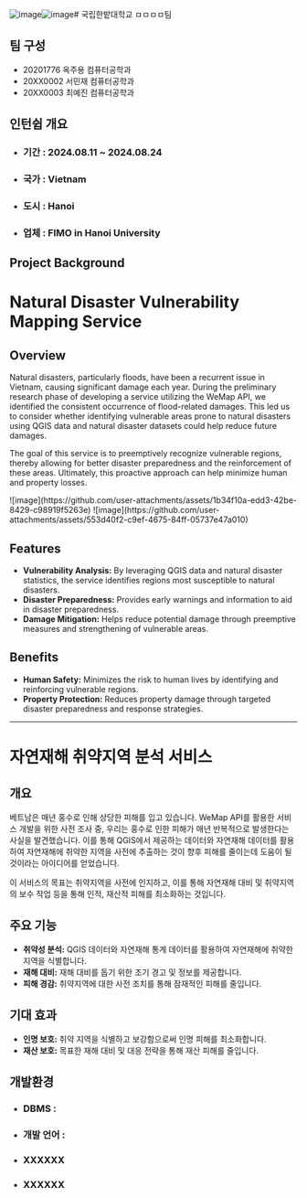![image](https://github.com/user-attachments/assets/e1b5c58e-ebe7-40c7-ae7c-108d48198528)![image](https://github.com/user-attachments/assets/f101f65f-02c9-4b1f-9bd0-1a0558fee1d6)# 국립한밭대학교 ㅁㅁㅁㅁ팀

## 팀 구성 
- 20201776 옥주용 컴퓨터공학과
- 20XX0002 서민재 컴퓨터공학과
- 20XX0003 최예진 컴퓨터공학과

## 인턴쉽 개요
  - ### 기간 : 2024.08.11 ~ 2024.08.24
  - ### 국가 : Vietnam
  - ### 도시 : Hanoi
  - ### 업체 : FIMO in Hanoi University

## Project Background
<h1>Natural Disaster Vulnerability Mapping Service</h1>

<h2>Overview</h2>
<p>
    Natural disasters, particularly floods, have been a recurrent issue in Vietnam, causing significant damage each year.
    During the preliminary research phase of developing a service utilizing the WeMap API, we identified the consistent occurrence of flood-related damages.
    This led us to consider whether identifying vulnerable areas prone to natural disasters using QGIS data and natural disaster datasets could help reduce future damages.
</p>
<p>
    The goal of this service is to preemptively recognize vulnerable regions, thereby allowing for better disaster preparedness and the reinforcement of these areas.
    Ultimately, this proactive approach can help minimize human and property losses.
</p>
![image](https://github.com/user-attachments/assets/1b34f10a-edd3-42be-8429-c98919f5263e)
![image](https://github.com/user-attachments/assets/553d40f2-c9ef-4675-84ff-05737e47a010)

<h2>Features</h2>
<ul>
    <li><strong>Vulnerability Analysis:</strong> By leveraging QGIS data and natural disaster statistics, the service identifies regions most susceptible to natural disasters.</li>
    <li><strong>Disaster Preparedness:</strong> Provides early warnings and information to aid in disaster preparedness.</li>
    <li><strong>Damage Mitigation:</strong> Helps reduce potential damage through preemptive measures and strengthening of vulnerable areas.</li>
</ul>

<h2>Benefits</h2>
<ul>
    <li><strong>Human Safety:</strong> Minimizes the risk to human lives by identifying and reinforcing vulnerable regions.</li>
    <li><strong>Property Protection:</strong> Reduces property damage through targeted disaster preparedness and response strategies.</li>
</ul>

<hr />

<h1>자연재해 취약지역 분석 서비스</h1>

<h2>개요</h2>
<p>
    베트남은 매년 홍수로 인해 상당한 피해를 입고 있습니다.
    WeMap API를 활용한 서비스 개발을 위한 사전 조사 중, 우리는 홍수로 인한 피해가 매년 반복적으로 발생한다는 사실을 발견했습니다.
    이를 통해 QGIS에서 제공하는 데이터와 자연재해 데이터를 활용하여 자연재해에 취약한 지역을 사전에 추출하는 것이 향후 피해를 줄이는데 도움이 될 것이라는 아이디어를 얻었습니다.
</p>
<p>
    이 서비스의 목표는 취약지역을 사전에 인지하고, 이를 통해 자연재해 대비 및 취약지역의 보수 작업 등을 통해 인적, 재산적 피해를 최소화하는 것입니다.
</p>

<h2>주요 기능</h2>
<ul>
    <li><strong>취약성 분석:</strong> QGIS 데이터와 자연재해 통계 데이터를 활용하여 자연재해에 취약한 지역을 식별합니다.</li>
    <li><strong>재해 대비:</strong> 재해 대비를 돕기 위한 조기 경고 및 정보를 제공합니다.</li>
    <li><strong>피해 경감:</strong> 취약지역에 대한 사전 조치를 통해 잠재적인 피해를 줄입니다.</li>
</ul>

<h2>기대 효과</h2>
<ul>
    <li><strong>인명 보호:</strong> 취약 지역을 식별하고 보강함으로써 인명 피해를 최소화합니다.</li>
    <li><strong>재산 보호:</strong> 목표한 재해 대비 및 대응 전략을 통해 재산 피해를 줄입니다.</li>
</ul>


## 개발환경
  - ### DBMS :
  - ### 개발 언어 : 
  - ### XXXXXX
  - ### XXXXXX
